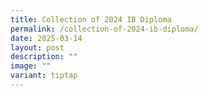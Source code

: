 ```yaml
---
title: Collection of 2024 IB Diploma
permalink: /collection-of-2024-ib-diploma/
date: 2025-03-14
layout: post
description: ""
image: ""
variant: tiptap
---
```

